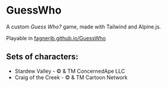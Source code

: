 # GuessWho

A custom _Guess Who?_ game, made with Tailwind and Alpine.js.

Playable in [fagnerjb.github.io/GuessWho](https://fagnerjb.github.io/GuessWho/)

## Sets of characters:

-  Stardew Valley - © & TM ConcernedApe LLC
-  Craig of the Creek - © & TM Cartoon Network

